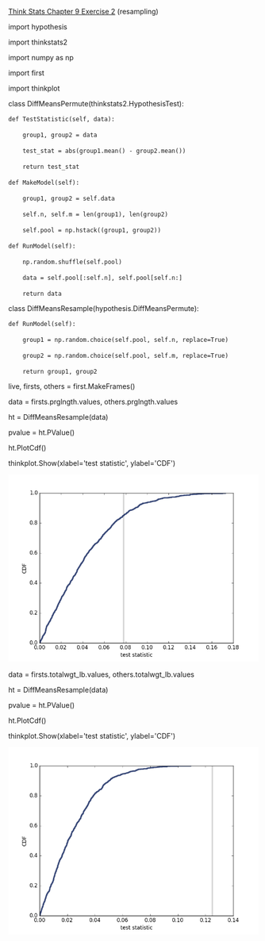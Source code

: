 [Think Stats Chapter 9 Exercise 2](http://greenteapress.com/thinkstats2/html/thinkstats2010.html#toc90) (resampling)

import hypothesis

import thinkstats2

import numpy as np

import first

import thinkplot

class DiffMeansPermute(thinkstats2.HypothesisTest):
	
	def TestStatistic(self, data):

		group1, group2 = data

		test_stat = abs(group1.mean() - group2.mean())

		return test_stat
		
	def MakeModel(self):

		group1, group2 = self.data

		self.n, self.m = len(group1), len(group2)

		self.pool = np.hstack((group1, group2))
		
	def RunModel(self):

		np.random.shuffle(self.pool)

		data = self.pool[:self.n], self.pool[self.n:]

		return data
		
class DiffMeansResample(hypothesis.DiffMeansPermute):
	
	def RunModel(self):

		group1 = np.random.choice(self.pool, self.n, replace=True)

		group2 = np.random.choice(self.pool, self.m, replace=True)

		return group1, group2
        
live, firsts, others = first.MakeFrames()

data = firsts.prglngth.values, others.prglngth.values

ht = DiffMeansResample(data)

pvalue = ht.PValue()

ht.PlotCdf()

thinkplot.Show(xlabel='test statistic', ylabel='CDF')

![alt text](https://github.com/unif2/dsp/blob/master/exercise11_prglngth.png "CDF of difference in mean pregnancy length under the null hypothesis using Resampling")

data = firsts.totalwgt_lb.values, others.totalwgt_lb.values

ht = DiffMeansResample(data)

pvalue = ht.PValue()

ht.PlotCdf()

thinkplot.Show(xlabel='test statistic', ylabel='CDF')

![alt text](https://github.com/unif2/dsp/blob/master/exercise11_wgt.png "CDF of difference in birth weight under the null hypothesis using Resampling")
